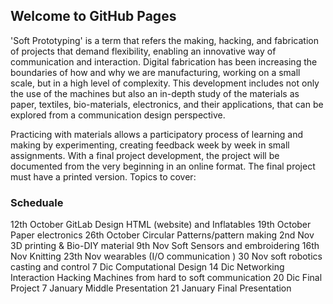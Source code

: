 ## Welcome to GitHub Pages

'Soft Prototyping' is a term that refers the making, hacking, and fabrication of projects that demand flexibility, enabling an innovative way of communication and interaction.
Digital fabrication has been increasing the boundaries of how and why we are manufacturing, working on a small scale, but in a high level of complexity. This development includes not only the use of the machines but also an in-depth study of the materials as paper, textiles, bio-materials, electronics, and their applications, that can be explored from a communication design perspective.

Practicing with materials allows a participatory process of learning and making by experimenting, creating feedback week by week in small assignments. With a final project development, the project will be documented from the very beginning in an online format. The final project must have a printed version.
Topics to cover:


### Scheduale

12th October
GitLab Design HTML  (website) and Inflatables
19th October
Paper electronics 
26th October
Circular Patterns/pattern making
2nd Nov
3D printing & Bio-DIY material
9th Nov
Soft Sensors and embroidering
16th Nov
Knitting 
23th  Nov
wearables (I/O communication )
30 Nov
soft robotics casting and control 
7 Dic
Computational Design 
14 Dic
Networking Interaction 
Hacking Machines from hard to soft communication 
20  Dic
Final Project
7 January
Middle Presentation 
21 January 
Final Presentation


